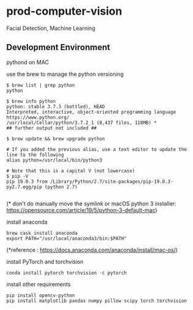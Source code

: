 # prod-computer-vision
Facial Detection, Machine Learning

## Development Environment

pythond on MAC

use the brew to manage the python versioning
```
$ brew list | grep python
python

$ brew info python
python: stable 3.7.3 (bottled), HEAD
Interpreted, interactive, object-oriented programming language
https://www.python.org/
/usr/local/Cellar/python/3.7.2_1 (8,437 files, 118MB) *
## further output not included ##

$ brew update && brew upgrade python

# If you added the previous alias, use a text editor to update the line to the following
alias python=/usr/local/bin/python3

# Note that this is a capital V (not lowercase)
$ pip -V
pip 19.0.3 from /Library/Python/2.7/site-packages/pip-19.0.3-py2.7.egg/pip (python 2.7)


```
 (* don't do manually move the symlink or macOS python 3 installer: https://opensource.com/article/19/5/python-3-default-mac)
 
install anaconda
```
brew cask install anaconda
export PATH="/usr/local/anaconda3/bin:$PATH"
```
 (*reference : https://docs.anaconda.com/anaconda/install/mac-os/)
 
install PyTorch and torchvision
```
conda install pytorch torchvision -c pytorch
```

install other requirements
```
pip install opencv-python
pip install matplotlib pandas numpy pillow scipy torch torchvision
```
